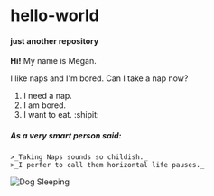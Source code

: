 # hello-world
#### just another repository

**Hi!**
My name is Megan. 

I like naps and I'm bored.
Can I take a nap now?

1. I need a nap.
1. I am bored.
1. I want to eat. :shipit:
##### As a very smart person said:

    >_Taking Naps sounds so childish._
    >_I perfer to call them horizontal life pauses._

![Dog Sleeping](https://cdn3-www.dogtime.com/assets/uploads/2017/02/dog-sleep-habits-10.jpg) 